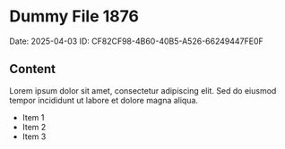 # Dummy File 1876

Date: 2025-04-03
ID: CF82CF98-4B60-40B5-A526-66249447FE0F

## Content

Lorem ipsum dolor sit amet, consectetur adipiscing elit.
Sed do eiusmod tempor incididunt ut labore et dolore magna aliqua.

* Item 1
* Item 2
* Item 3

